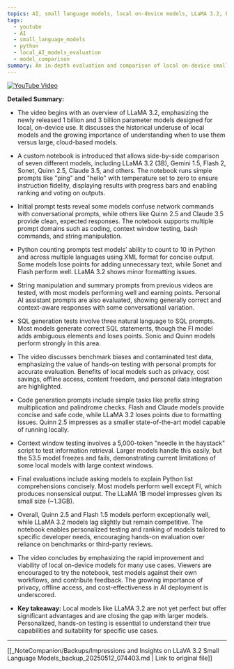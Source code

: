 ```yaml
---
topics: AI, small language models, local on-device models, LLaMA 3.2, Python, model evaluation
tags:
  - youtube
  - AI
  - small_language_models
  - python
  - local_AI_models_evaluation
  - model_comparison
summary: An in-depth evaluation and comparison of local on-device small language models, focusing on LLaMA 3.2’s 1B and 3B parameter models, highlighting their strengths, weaknesses, and practical applications.
---
```


[![YouTube Video](https://www.youtube.com/watch?v=XXXXXXX)](https://www.youtube.com/watch?v=XXXXXXX)

**Detailed Summary:**

- The video begins with an overview of LLaMA 3.2, emphasizing the newly released 1 billion and 3 billion parameter models designed for local, on-device use. It discusses the historical underuse of local models and the growing importance of understanding when to use them versus large, cloud-based models.

- A custom notebook is introduced that allows side-by-side comparison of seven different models, including LLaMA 3.2 (3B), Gemini 1.5, Flash 2, Sonet, Quinn 2.5, Claude 3.5, and others. The notebook runs simple prompts like "ping" and "hello" with temperature set to zero to ensure instruction fidelity, displaying results with progress bars and enabling ranking and voting on outputs.

- Initial prompt tests reveal some models confuse network commands with conversational prompts, while others like Quinn 2.5 and Claude 3.5 provide clean, expected responses. The notebook supports multiple prompt domains such as coding, context window testing, bash commands, and string manipulation.

- Python counting prompts test models’ ability to count to 10 in Python and across multiple languages using XML format for concise output. Some models lose points for adding unnecessary text, while Sonet and Flash perform well. LLaMA 3.2 shows minor formatting issues.

- String manipulation and summary prompts from previous videos are tested, with most models performing well and earning points. Personal AI assistant prompts are also evaluated, showing generally correct and context-aware responses with some conversational variation.

- SQL generation tests involve three natural language to SQL prompts. Most models generate correct SQL statements, though the FI model adds ambiguous elements and loses points. Sonic and Quinn models perform strongly in this area.

- The video discusses benchmark biases and contaminated test data, emphasizing the value of hands-on testing with personal prompts for accurate evaluation. Benefits of local models such as privacy, cost savings, offline access, content freedom, and personal data integration are highlighted.

- Code generation prompts include simple tasks like prefix string multiplication and palindrome checks. Flash and Claude models provide concise and safe code, while LLaMA 3.2 loses points due to formatting issues. Quinn 2.5 impresses as a smaller state-of-the-art model capable of running locally.

- Context window testing involves a 5,000-token "needle in the haystack" script to test information retrieval. Larger models handle this easily, but the 53.5 model freezes and fails, demonstrating current limitations of some local models with large context windows.

- Final evaluations include asking models to explain Python list comprehensions concisely. Most models perform well except FI, which produces nonsensical output. The LLaMA 1B model impresses given its small size (~1.3GB).

- Overall, Quinn 2.5 and Flash 1.5 models perform exceptionally well, while LLaMA 3.2 models lag slightly but remain competitive. The notebook enables personalized testing and ranking of models tailored to specific developer needs, encouraging hands-on evaluation over reliance on benchmarks or third-party reviews.

- The video concludes by emphasizing the rapid improvement and viability of local on-device models for many use cases. Viewers are encouraged to try the notebook, test models against their own workflows, and contribute feedback. The growing importance of privacy, offline access, and cost-effectiveness in AI deployment is underscored.

- **Key takeaway:** Local models like LLaMA 3.2 are not yet perfect but offer significant advantages and are closing the gap with larger models. Personalized, hands-on testing is essential to understand their true capabilities and suitability for specific use cases.

---
[[_NoteCompanion/Backups/Impressions and Insights on LLaVA 3.2 Small Language Models_backup_20250512_074403.md | Link to original file]]